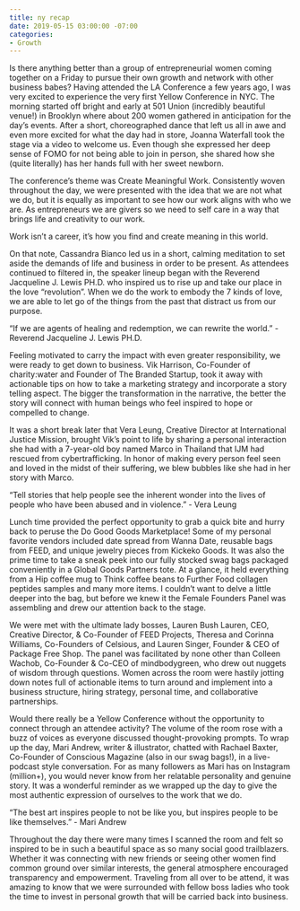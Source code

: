 ```yaml
---
title: ny recap
date: 2019-05-15 03:00:00 -07:00
categories:
- Growth
---
```


Is there anything better than a group of entrepreneurial women coming together on a Friday to pursue their own growth and network with other business babes? Having attended the LA Conference a few years ago, I was very excited to experience the very first Yellow Conference in NYC. The morning started off bright and early at 501 Union (incredibly beautiful venue!)  in Brooklyn where about 200 women gathered in anticipation for the day’s events. After a short, choreographed dance that left us all in awe and even more excited for what the day had in store, Joanna Waterfall took the stage via a video to welcome us. Even though she expressed her deep sense of FOMO for not being able to join in person, she shared how she (quite literally) has her hands full with her sweet newborn. 

The conference’s theme was Create Meaningful Work. Consistently woven throughout the day, we were presented with the idea that we are not what we do, but it is equally as important to see how our work aligns with who we are. As entrepreneurs we are givers so we need to self care in a way that brings life and creativity to our work.

Work isn’t a career, it’s how you find and create meaning in this world.

On that note, Cassandra Bianco led us in a short, calming meditation to set aside the demands of life and business in order to be present. As attendees continued to filtered in, the speaker lineup began with the Reverend Jacqueline J. Lewis PH.D. who inspired us to rise up and take our place in the love “revolution”. When we do the work to embody the 7 kinds of love, we are able to let go of the things from the past that distract us from our purpose. 

“If we are agents of healing and redemption, we can rewrite the world.” - Reverend Jacqueline J. Lewis PH.D.

Feeling motivated to carry the impact with even greater responsibility, we were ready to get down to business. Vik Harrison, Co-Founder of charity:water and Founder of The Branded Startup, took it away with actionable tips on how to take a marketing strategy and incorporate a story telling aspect. The bigger the transformation in the narrative, the better the story will connect with human beings who feel inspired to hope or compelled to change. 

It was a short break later that Vera Leung, Creative Director at International Justice Mission, brought Vik’s point to life by sharing a personal interaction she had with a 7-year-old boy named Marco in Thailand that IJM had rescued from cybertrafficking. In honor of making every person feel seen and loved in the midst of their suffering, we blew bubbles like she had in her story with Marco. 

“Tell stories that help people see the inherent wonder into the lives of people who have been abused and in violence.” - Vera Leung

Lunch time provided the perfect opportunity to grab a quick bite and hurry back to peruse the Do Good Goods Marketplace! Some of my personal favorite vendors included date spread from Wanna Date, reusable bags from FEED, and unique jewelry pieces from Kickeko Goods. It was also the prime time to take a sneak peek into our fully stocked swag bags packaged conveniently in a Global Goods Partners tote. At a glance, it held everything from a Hip coffee mug to Think coffee beans to Further Food collagen peptides samples and many more items. I couldn’t want to delve a little deeper into the bag, but before we knew it the Female Founders Panel was assembling and drew our attention back to the stage. 

We were met with the ultimate lady bosses, Lauren Bush Lauren, CEO, Creative Director, & Co-Founder of FEED Projects, Theresa and Corinna Williams, Co-Founders of Celsious, and Lauren Singer, Founder & CEO of Package Free Shop. The panel was facilitated by none other than Colleen Wachob, Co-Founder & Co-CEO of mindbodygreen, who drew out nuggets of wisdom through questions. Women across the room were hastily jotting down notes full of actionable items to turn around and implement into a business structure, hiring strategy, personal time, and collaborative partnerships. 

Would there really be a Yellow Conference without the opportunity to connect through an attendee activity? The volume of the room rose with a buzz of voices as everyone discussed thought-provoking prompts. To wrap up the day, Mari Andrew, writer & illustrator, chatted with Rachael Baxter, Co-Founder of Conscious Magazine (also in our swag bags!), in a live-podcast style conversation. For as many followers as Mari has on Instagram (million+), you would never know from her relatable personality and genuine story. It was a wonderful reminder as we wrapped up the day to give the most authentic expression of ourselves to the work that we do.

“The best art inspires people to not be like you, but inspires people to be like themselves.” - Mari Andrew

Throughout the day there were many times I scanned the room and felt so inspired to be in such a beautiful space as so many social good trailblazers. Whether it was connecting with new friends or seeing other women find common ground over similar interests, the general atmosphere encouraged transparency and empowerment. Traveling from all over to be attend, it was amazing to know that we were surrounded with fellow boss ladies who took the time to invest in personal growth that will be carried back into business. 

